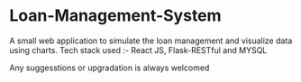 # Loan-Management-System
A small web application to simulate the loan management and visualize data using charts. 
Tech stack used :- React JS, Flask-RESTful and MYSQL

Any suggesstions or upgradation is always welcomed
